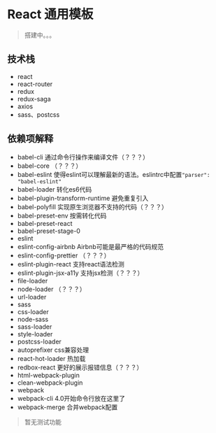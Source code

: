 # React 通用模板 #

> 搭建中。。。

## 技术栈 ##

- react
- react-router
- redux
- redux-saga
- axios
- sass、postcss

## 依赖项解释 ##

- babel-cli 通过命令行操作来编译文件（？？？）
- babel-core （？？？）
- babel-eslint 使得eslint可以理解最新的语法。eslintrc中配置`"parser": "babel-eslint"`
- babel-loader 转化es6代码
- babel-plugin-transform-runtime 避免重复引入
- babel-polyfill 实现原生浏览器不支持的代码（？？？）
- babel-preset-env 按需转化代码
- babel-preset-react 
- babel-preset-stage-0 
- eslint 
- eslint-config-airbnb Airbnb可能是最严格的代码规范
- eslint-config-prettier （？？？）
- eslint-plugin-react 支持react语法检测
- eslint-plugin-jsx-a11y 支持jsx检测（？？？）
- file-loader 
- node-loader （？？？）
- url-loader 
- sass 
- css-loader 
- node-sass 
- sass-loader 
- style-loader 
- postcss-loader 
- autoprefixer css兼容处理
- react-hot-loader 热加载
- redbox-react 更好的展示报错信息（？？？）
- html-webpack-plugin 
- clean-webpack-plugin 
- webpack 
- webpack-cli 4.0开始命令行放在这里了
- webpack-merge 合并webpack配置

> 暂无测试功能
